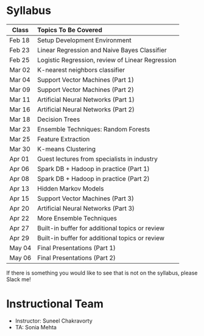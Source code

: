 # Syllabus
Class         | Topics To Be Covered
------------- |:---------------------
Feb 18        | Setup Development Environment
Feb 23        | Linear Regression and Naive Bayes Classifier
Feb 25        | Logistic Regression, review of Linear Regression
Mar 02        | K-nearest neighbors classifier
Mar 04        | Support Vector Machines (Part 1)
Mar 09        | Support Vector Machines (Part 2)
Mar 11        | Artificial Neural Networks (Part 1)
Mar 16        | Artificial Neural Networks (Part 2)
Mar 18        | Decision Trees
Mar 23        | Ensemble Techniques: Random Forests
Mar 25        | Feature Extraction
Mar 30        | K-means Clustering
Apr 01        | Guest lectures from specialists in industry
Apr 06        | Spark DB + Hadoop in practice (Part 1)
Apr 08        | Spark DB + Hadoop in practice (Part 2)
Apr 13        | Hidden Markov Models
Apr 15        | Support Vector Machines (Part 3)
Apr 20        | Artificial Neural Networks (Part 3)
Apr 22        | More Ensemble Techniques
Apr 27        | Built-in buffer for additional topics or review
Apr 29        | Built-in buffer for additional topics or review
May 04        | Final Presentations (Part 1)
May 06        | Final Presentations (Part 2)

If there is something you would like to see that is not on the syllabus, please Slack me!

# Instructional Team
- Instructor: Suneel Chakravorty
- TA: Sonia Mehta
